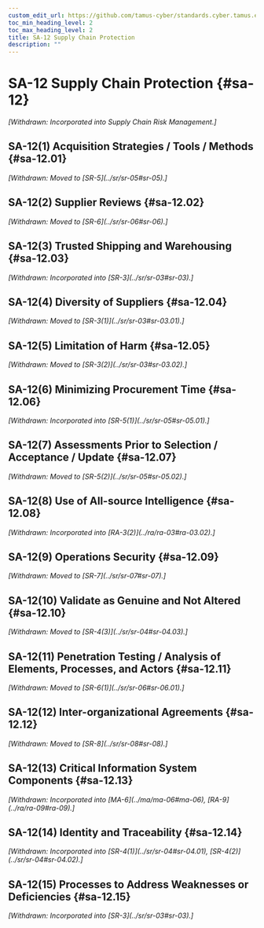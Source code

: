 ```yaml
---
custom_edit_url: https://github.com/tamus-cyber/standards.cyber.tamus.edu/tree/main/static/content/tamus.edu/TAMUS_profile.xml
toc_min_heading_level: 2
toc_max_heading_level: 2
title: SA-12 Supply Chain Protection
description: ""
---
```


# SA-12 Supply Chain Protection {#sa-12}

<prop xmlns="http://csrc.nist.gov/ns/oscal/1.0" name="status" value="withdrawn">
            <em>[Withdrawn: Incorporated into Supply Chain Risk Management.]</em>
         </prop>
         


## SA-12(1) Acquisition Strategies / Tools / Methods {#sa-12.01}

<prop xmlns="http://csrc.nist.gov/ns/oscal/1.0" name="status" value="withdrawn">
               <em>[Withdrawn: Moved to [SR-5](../sr/sr-05#sr-05).]</em>
            </prop>
            

## SA-12(2) Supplier Reviews {#sa-12.02}

<prop xmlns="http://csrc.nist.gov/ns/oscal/1.0" name="status" value="withdrawn">
               <em>[Withdrawn: Moved to [SR-6](../sr/sr-06#sr-06).]</em>
            </prop>
            

## SA-12(3) Trusted Shipping and Warehousing {#sa-12.03}

<prop xmlns="http://csrc.nist.gov/ns/oscal/1.0" name="status" value="withdrawn">
               <em>[Withdrawn: Incorporated into [SR-3](../sr/sr-03#sr-03).]</em>
            </prop>
            

## SA-12(4) Diversity of Suppliers {#sa-12.04}

<prop xmlns="http://csrc.nist.gov/ns/oscal/1.0" name="status" value="withdrawn">
               <em>[Withdrawn: Moved to [SR-3(1)](../sr/sr-03#sr-03.01).]</em>
            </prop>
            

## SA-12(5) Limitation of Harm {#sa-12.05}

<prop xmlns="http://csrc.nist.gov/ns/oscal/1.0" name="status" value="withdrawn">
               <em>[Withdrawn: Moved to [SR-3(2)](../sr/sr-03#sr-03.02).]</em>
            </prop>
            

## SA-12(6) Minimizing Procurement Time {#sa-12.06}

<prop xmlns="http://csrc.nist.gov/ns/oscal/1.0" name="status" value="withdrawn">
               <em>[Withdrawn: Incorporated into [SR-5(1)](../sr/sr-05#sr-05.01).]</em>
            </prop>
            

## SA-12(7) Assessments Prior to Selection / Acceptance / Update {#sa-12.07}

<prop xmlns="http://csrc.nist.gov/ns/oscal/1.0" name="status" value="withdrawn">
               <em>[Withdrawn: Moved to [SR-5(2)](../sr/sr-05#sr-05.02).]</em>
            </prop>
            

## SA-12(8) Use of All-source Intelligence {#sa-12.08}

<prop xmlns="http://csrc.nist.gov/ns/oscal/1.0" name="status" value="withdrawn">
               <em>[Withdrawn: Incorporated into [RA-3(2)](../ra/ra-03#ra-03.02).]</em>
            </prop>
            

## SA-12(9) Operations Security {#sa-12.09}

<prop xmlns="http://csrc.nist.gov/ns/oscal/1.0" name="status" value="withdrawn">
               <em>[Withdrawn: Moved to [SR-7](../sr/sr-07#sr-07).]</em>
            </prop>
            

## SA-12(10) Validate as Genuine and Not Altered {#sa-12.10}

<prop xmlns="http://csrc.nist.gov/ns/oscal/1.0" name="status" value="withdrawn">
               <em>[Withdrawn: Moved to [SR-4(3)](../sr/sr-04#sr-04.03).]</em>
            </prop>
            

## SA-12(11) Penetration Testing / Analysis of Elements, Processes, and Actors {#sa-12.11}

<prop xmlns="http://csrc.nist.gov/ns/oscal/1.0" name="status" value="withdrawn">
               <em>[Withdrawn: Moved to [SR-6(1)](../sr/sr-06#sr-06.01).]</em>
            </prop>
            

## SA-12(12) Inter-organizational Agreements {#sa-12.12}

<prop xmlns="http://csrc.nist.gov/ns/oscal/1.0" name="status" value="withdrawn">
               <em>[Withdrawn: Moved to [SR-8](../sr/sr-08#sr-08).]</em>
            </prop>
            

## SA-12(13) Critical Information System Components {#sa-12.13}

<prop xmlns="http://csrc.nist.gov/ns/oscal/1.0" name="status" value="withdrawn">
               <em>[Withdrawn: Incorporated into [MA-6](../ma/ma-06#ma-06), [RA-9](../ra/ra-09#ra-09).]</em>
            </prop>
            

## SA-12(14) Identity and Traceability {#sa-12.14}

<prop xmlns="http://csrc.nist.gov/ns/oscal/1.0" name="status" value="withdrawn">
               <em>[Withdrawn: Incorporated into [SR-4(1)](../sr/sr-04#sr-04.01), [SR-4(2)](../sr/sr-04#sr-04.02).]</em>
            </prop>
            

## SA-12(15) Processes to Address Weaknesses or Deficiencies {#sa-12.15}

<prop xmlns="http://csrc.nist.gov/ns/oscal/1.0" name="status" value="withdrawn">
               <em>[Withdrawn: Incorporated into [SR-3](../sr/sr-03#sr-03).]</em>
            </prop>
            

